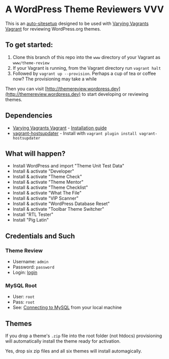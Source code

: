 # A WordPress Theme Reviewers VVV

This is an [auto-sitesetup](https://github.com/Varying-Vagrant-Vagrants/VVV/wiki/Auto-site-Setup) designed to be used with [Varying Vagrants Vagrant](https://github.com/Varying-Vagrant-Vagrants/VVV) for reviewing WordPress.org themes.

## To get started:

1. Clone this branch of this repo into the `www` directory of your Vagrant as `www/theme-review`
2. If your Vagrant is running, from the Vagrant directory run `vagrant halt`
3. Followed by `vagrant up --provision`.  Perhaps a cup of tea or coffee now? The provisioning may take a while

Then you can visit [http://themereview.wordpress.dev](http://themereview.wordpress.dev) to start developing or reviewing themes.

## Dependencies
- [Varying Vagrants Vagrant](https://github.com/Varying-Vagrant-Vagrants/VVV) - [Installation guide](https://github.com/Varying-Vagrant-Vagrants/VVV#the-first-vagrant-up)
- [vagrant-hostsupdater](https://github.com/cogitatio/vagrant-hostsupdater) - Install with `vagrant plugin install vagrant-hostsupdater`

## What will happen?
- Install WordPress and import "Theme Unit Test Data"
- Install & activate "Developer"
- Install & activate "Theme Check"
- Install & activate "Theme Mentor"
- Install & activate "Theme Checklist"
- Install & activate "What The File"
- Install & activate "VIP Scanner"
- Install & activate "WordPress Database Reset"
- Install & activate "Toolbar Theme Switcher"
- Install "RTL Tester"
- Install "Pig Latin"

## Credentials and Such

### Theme Review
* Username: `admin`
* Password: `password`
* Login: [login](http://themereview.wordpress.dev/wp-admin)

### MySQL Root
* User: `root`
* Pass: `root`
* See: [Connecting to MySQL](https://github.com/varying-vagrant-vagrants/vvv/wiki/Connecting-to-MySQL) from your local machine

## Themes

If you drop a theme's `.zip` file into the root folder (not htdocs) provisioning will automatically install the theme ready for activation.

Yes, drop six zip files and all six themes will install automagically.